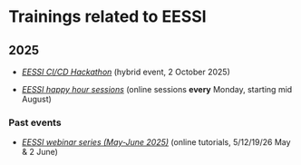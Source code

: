 # Trainings related to EESSI

## 2025

* [*EESSI CI/CD Hackathon*](2025/hackathon-eurohpc-user-days.md) (hybrid event, 2 October 2025)

* [*EESSI happy hour sessions*](2025/happy-hours-sessions.md) (online sessions **every** Monday,  starting mid August)

### Past events

* [*EESSI webinar series (May-June 2025)*](2025/webinar-series-2025Q2.md) (online tutorials, 5/12/19/26 May & 2 June)

